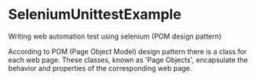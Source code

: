 # SeleniumUnittestExample
Writing web automation test using selenium (POM design pattern)

According to POM (Page Object Model) design pattern there is a class for each web page. 
These classes, known as 'Page Objects', encapsulate the behavior and properties of the corresponding web page.
